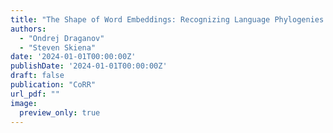 ```yaml
---
title: "The Shape of Word Embeddings: Recognizing Language Phylogenies through Topological Data Analysis."
authors:
  - "Ondrej Draganov"
  - "Steven Skiena"
date: '2024-01-01T00:00:00Z'
publishDate: '2024-01-01T00:00:00Z'
draft: false
publication: "CoRR"
url_pdf: ""
image:
  preview_only: true
---
```

